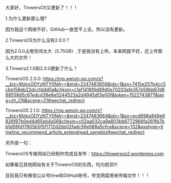 大家好，TinwersOS又更新了！！！

1.为什么更新那么慢?

  因为我这个网络不好，GitHub一直登不上去，所以没有更新。
  
2.TinwersOS为什么没有2.0.0？

  因为2.0.0占用空间太大（5.75GB）,于是我没有上传。本来网就不好，还上传那么大的文件！
  
3.Tinwers2.1.0和2.0.0更新了什么？

  TinwersOS 2.0.0: https://mp.weixin.qq.com/s?__biz=MzkxODYzNTY0NA==&mid=2247483659&idx=1&sn=7415e257b4cc5cbe158eb22dccfddd0a&chksm=c1af1418f6d89d0e70203afe357e59bb67d888558d5c67edcd39e6e5244523a2d4945df3e00f&token=1522743877&lang=zh_CN&scene=21#wechat_redirect
  
  TinwersOS 2.1.0: https://mp.weixin.qq.com/s?__biz=MzkxODYzNTY0NA==&mid=2247483664&idx=1&sn=ecd698a849e6826f87b0ed4d65eb4a56&chksm=c02aa032ca9a803bb6772966fa261fb7bb1d59fd17905b5f5f1712d2bb02fadc56e588a5cfce&scene=132&exptype=timeline_recommend_article_extendread_samebiz#wechat_redirect
  
另外提一句：

TinwersOS专属网站已经制作完成且发布：https://tinwersos2.wordpress.com

如果看见其他网站有关于TinwersOS的东西，均为假货!!!

目前我只有微信公众号tinw和GitHub账号，夸克网盘用来传输文件！！！
